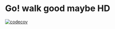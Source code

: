 # Go! walk good maybe HD

[![codecov](https://codecov.io/gh/sardap/go-walk-good-maybe-hd/branch/master/graph/badge.svg?token=T6K6ZIK737)](https://codecov.io/gh/sardap/go-walk-good-maybe-hd)